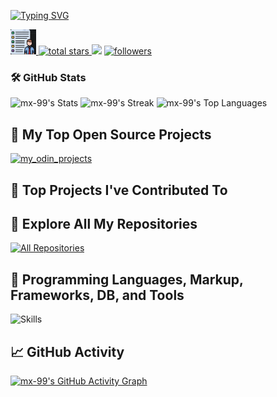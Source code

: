 [![Typing SVG](https://readme-typing-svg.herokuapp.com?font=Fira+Code&pause=1000&width=435&lines=I+Use+Arch+BTW+)](https://git.io/typing-svg)

<p align="left">
  <a href="https://github.com/mx-99">
    <img height="40px" src="Images/Static/port2.png" alt="Portfolio" title="Portfolio"> 
  </a> 
  <a href="https://github.com/mx-99?tab=repositories&sort=stargazers">
    <img alt="total stars" title="Total stars on GitHub" src="https://custom-icon-badges.demolab.com/github/stars/mx-99?color=55960c&style=for-the-badge&labelColor=488207&logo=star"/>
  </a>
  <img src="https://komarev.com/ghpvc/?username=mx-99&style=for-the-badge&color=40c463">
  <a href="https://github.com/mx-99?tab=followers">
    <img alt="followers" title="Follow me on Github" src="https://custom-icon-badges.demolab.com/github/followers/mx-99?color=236ad3&labelColor=1155ba&style=for-the-badge&logo=person-add&label=Follow&logoColor=white"/>
  </a>
</p>

### 🛠️ GitHub Stats
![mx-99's Stats](https://github-readme-stats.vercel.app/api?username=mx-99&theme=chartreuse-dark&show_icons=true&hide_border=false&count_private=true)
![mx-99's Streak](https://github-readme-streak-stats.herokuapp.com/?user=mx-99&theme=chartreuse-dark&hide_border=false)
![mx-99's Top Languages](https://github-readme-stats.vercel.app/api/top-langs/?username=mx-99&theme=chartreuse-dark&show_icons=true&hide_border=false&layout=compact)

## 📘 My Top Open Source Projects
<p align="left">
  <a href="https://github.com/mx-99/my_odin_projects">
    <img width="278" src="https://denvercoder1-github-readme-stats.vercel.app/api/pin/?username=mx-99&repo=my_odin_projects&theme=react&bg_color=1F222E&title_color=F85D7F&hide_border=true&icon_color=F8D866&show_icons=false" alt="my_odin_projects">
  </a>
</p>

## 📕 Top Projects I've Contributed To
<!-- Uncomment to add a project
<a href="https://github.com/pallets/flask">
  <img width="278" src="https://denvercoder1-github-readme-stats.vercel.app/api/pin/?username=pallets&repo=flask&theme=react&bg_color=1F222E&title_color=F85D7F&hide_border=true&icon_color=F8D866&show_icons=false&show_description=false" alt="flask">
</a>
-->

## 🔗 Explore All My Repositories
<a href="https://github.com/mx-99?tab=repositories&sort=stargazers">
  <img alt="All Repositories" title="All Repositories" src="https://custom-icon-badges.demolab.com/badge/-Click%20Here%20For%20All%20My%20Repos-1F222E?style=for-the-badge&logoColor=white&logo=repo"/>
</a>

## 🔧 Programming Languages, Markup, Frameworks, DB, and Tools
![Skills](https://skillicons.dev/icons?i=html,css,js,ts,nodejs,react,bash,mongodb,mysql,neovim,vim,vscode,md,git,github&theme=light)

## 📈 GitHub Activity
[![mx-99's GitHub Activity Graph](https://github-readme-activity-graph.vercel.app/graph?username=mx-99&theme=github-compact)](https://github.com/ashutosh00710/github-readme-activity-graph)
